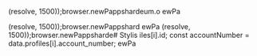 (resolve, 1500));browser.newPappshardeum.o
ewPa

(resolve, 1500));browser.newPappshard
ewPa
(resolve, 1500));browser.newPappsharde# Stylis
iles[i].id;
        const accountNumber = data.profiles[i].account_number;
ewPa

